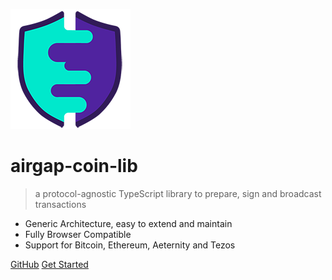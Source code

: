 <!-- _coverpage.md -->

![logo](media/logo.png)

# airgap-coin-lib

> a protocol-agnostic TypeScript library to prepare, sign and broadcast transactions

- Generic Architecture, easy to extend and maintain
- Fully Browser Compatible
- Support for Bitcoin, Ethereum, Aeternity and Tezos

[GitHub](https://github.com/airgap-it/airgap-coin-lib/)
[Get Started](README.md#airgap-coin-library)
